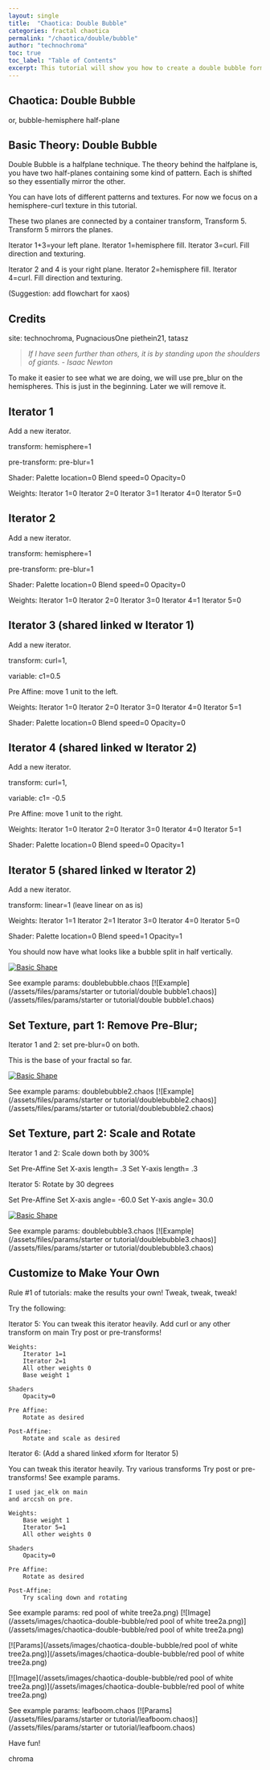 ```yaml
---
layout: single
title:  "Chaotica: Double Bubble"
categories: fractal chaotica
permalink: "/chaotica/double/bubble"
author: "technochroma"
toc: true
toc_label: "Table of Contents"
excerpt: This tutorial will show you how to create a double bubble form with chaotica.
---
```


## Chaotica: Double Bubble
or, bubble-hemisphere half-plane

## Basic Theory: Double Bubble

Double Bubble is a halfplane technique.
The theory behind the halfplane is, 
you have two half-planes containing some kind of pattern.
Each is shifted so they essentially mirror the other.

You can have lots of different patterns and textures.
For now we focus on a hemisphere-curl texture in this tutorial.

These two planes are connected by a container transform, Transform 5.
Transform 5 mirrors the planes.

Iterator 1+3=your left plane.
Iterator 1=hemisphere fill.
Iterator 3=curl. Fill direction and texturing.

Iterator 2 and 4 is your right plane.
Iterator 2=hemisphere fill.
Iterator 4=curl. Fill direction and texturing.

(Suggestion: add flowchart for xaos) 

## Credits

site: technochroma, PugnaciousOne
piethein21, tatasz

> *If I have seen further than others, it is by standing upon the shoulders of giants.  - Isaac Newton*

To make it easier to see what we are doing, we will use pre_blur on the hemispheres. This is just in the beginning. Later we will remove it.

## Iterator 1
Add a new iterator.

transform:
    hemisphere=1

pre-transform:
    pre-blur=1

Shader:
    Palette location=0
    Blend speed=0
    Opacity=0

Weights: 
    Iterator 1=0
    Iterator 2=0
    Iterator 3=1
    Iterator 4=0
    Iterator 5=0

## Iterator 2
Add a new iterator.

transform:
    hemisphere=1

pre-transform:
    pre-blur=1

Shader:
    Palette location=0
    Blend speed=0
    Opacity=0

Weights: 
    Iterator 1=0
    Iterator 2=0
    Iterator 3=0
    Iterator 4=1
    Iterator 5=0

## Iterator 3 (shared linked w Iterator 1)
Add a new iterator.

transform:
    curl=1, 

variable:
    c1=0.5

Pre Affine: 
    move 1 unit to the left.

Weights: 
    Iterator 1=0
    Iterator 2=0
    Iterator 3=0
    Iterator 4=0
    Iterator 5=1

Shader:
    Palette location=0
    Blend speed=0
    Opacity=0

## Iterator 4 (shared linked w Iterator 2)
Add a new iterator.

transform:
    curl=1, 

variable:
    c1= -0.5

Pre Affine:
    move 1 unit to the right.

Weights: 
    Iterator 1=0
    Iterator 2=0
    Iterator 3=0
    Iterator 4=0
    Iterator 5=1

Shader:
    Palette location=0
    Blend speed=0
    Opacity=1

## Iterator 5 (shared linked w Iterator 2)
Add a new iterator.

transform:
    linear=1 (leave linear on as is) 

Weights: 
    Iterator 1=1
    Iterator 2=1
    Iterator 3=0
    Iterator 4=0
    Iterator 5=0

Shader:
    Palette location=0
    Blend speed=1
    Opacity=1

You should now have what looks like a bubble split in half vertically.

[![Basic Shape](/assets/images/chaotica-double-bubble/double_bubble1.png)](/assets/images/chaotica-double-bubble/double_bubble1.png)

See example params: doublebubble.chaos
[![Example](/assets/files/params/starter or tutorial/double bubble1.chaos)](/assets/files/params/starter or tutorial/double bubble1.chaos)

## Set Texture, part 1: Remove Pre-Blur; 

Iterator 1 and 2:
    set pre-blur=0 on both.

This is the base of your fractal so far.

[![Basic Shape](/assets/images/chaotica-double-bubble/double_bubble2.png)](/assets/images/chaotica-double-bubble/double_bubble2.png)

See example params: doublebubble2.chaos
[![Example](/assets/files/params/starter or tutorial/doublebubble2.chaos)](/assets/files/params/starter or tutorial/doublebubble2.chaos)

## Set Texture, part 2: Scale and Rotate

Iterator 1 and 2: 
Scale down both by 300%

Set Pre-Affine
    Set X-axis length= .3
    Set Y-axis length= .3

Iterator 5:
Rotate by 30 degrees

Set Pre-Affine
    Set X-axis angle= -60.0
    Set Y-axis angle= 30.0

[![Basic Shape](/assets/images/chaotica-double-bubble/double_bubble3.png)](/assets/images/chaotica-double-bubble/double_bubble3.png)

See example params: doublebubble3.chaos
[![Example](/assets/files/params/starter or tutorial/doublebubble3.chaos)](/assets/files/params/starter or tutorial/doublebubble3.chaos)

## Customize to Make Your Own

Rule #1 of tutorials: make the results your own! Tweak, tweak, tweak!

Try the following:

Iterator 5:
You can tweak this iterator heavily.
    Add curl or any other transform on main
    Try post or pre-transforms!

    Weights: 
        Iterator 1=1
        Iterator 2=1
        All other weights 0
        Base weight 1

    Shaders
        Opacity=0

    Pre Affine:
        Rotate as desired

    Post-Affine:
        Rotate and scale as desired

Iterator 6: (Add a shared linked xform for Iterator 5)

You can tweak this iterator heavily.
    Try various transforms
    Try post or pre-transforms!
    See example params.

    I used jac_elk on main
    and arccsh on pre.

    Weights: 
        Base weight 1
        Iterator 5=1
        All other weights 0

    Shaders
        Opacity=0

    Pre Affine:
        Rotate as desired

    Post-Affine:
        Try scaling down and rotating

See example params: red pool of white tree2a.png)
[![Image](/assets/images/chaotica-double-bubble/red pool of white tree2a.png)](/assets/images/chaotica-double-bubble/red pool of white tree2a.png)

[![Params](/assets/images/chaotica-double-bubble/red pool of white tree2a.png)](/assets/images/chaotica-double-bubble/red pool of white tree2a.png)

[![Image](/assets/images/chaotica-double-bubble/red pool of white tree2a.png)](/assets/images/chaotica-double-bubble/red pool of white tree2a.png)

See example params: leafboom.chaos
[![Params](/assets/files/params/starter or tutorial/leafboom.chaos)](/assets/files/params/starter or tutorial/leafboom.chaos)

Have fun!

chroma